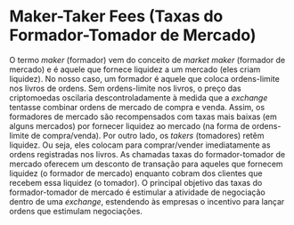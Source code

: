 # Maker-Taker Fees (Taxas do Formador-Tomador de Mercado)

O termo _maker_ (formador) vem do conceito de _market maker_ (formador de mercado) e é aquele que fornece liquidez a um mercado (eles criam liquidez). No nosso caso, um formador é aquele que coloca ordens-limite nos livros de ordens. Sem ordens-limite nos livros, o preço das criptomoedas oscilaria descontroladamente à medida que a _exchange_ tentasse combinar ordens de mercado de compra e venda. Assim, os formadores de mercado são recompensados com taxas mais baixas (em alguns mercados) por fornecer liquidez ao mercado (na forma de ordens-limite de compra/venda). Por outro lado, os _takers_ (tomadores) retêm liquidez. Ou seja, eles colocam para comprar/vender imediatamente as ordens registradas nos livros. As chamadas taxas do formador-tomador de mercado oferecem um desconto de transação para aqueles que fornecem liquidez (o formador de mercado) enquanto cobram dos clientes que recebem essa liquidez (o tomador). O principal objetivo das taxas do formador-tomador de mercado é estimular a atividade de negociação dentro de uma _exchange_, estendendo às empresas o incentivo para lançar ordens que estimulam negociações.